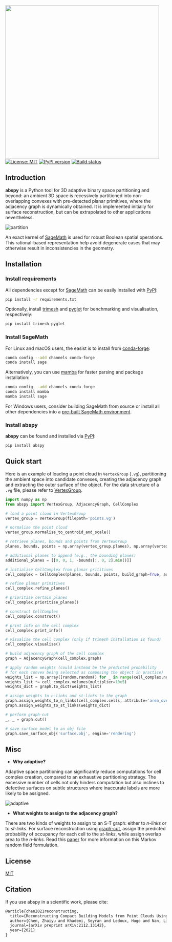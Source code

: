 <img align="left" src="https://raw.githubusercontent.com/chenzhaiyu/abspy/main/docs/source/_static/images/logo.svg" width="480">

[![License: MIT](https://img.shields.io/badge/License-MIT-yellow.svg)](https://opensource.org/licenses/MIT) [![PyPI version](https://badge.fury.io/py/abspy.svg)](https://pypi.python.org/pypi/abspy/) [![Build status](https://readthedocs.org/projects/abspy/badge/)](https://readthedocs.org/projects/abspy/builds/)

## Introduction

**abspy** is a Python tool for 3D adaptive binary space partitioning and beyond: an ambient 3D space is recessively partitioned into non-overlapping convexes with pre-detected planar primitives, where the adjacency graph is dynamically obtained. It is implemented initially for surface reconstruction, but can be extrapolated to other applications nevertheless.

![partition](https://raw.githubusercontent.com/chenzhaiyu/abspy/main/docs/source/_static/images/partition.png)

An exact kernel of [SageMath](https://www.sagemath.org/) is used for robust Boolean spatial operations. This rational-based representation help avoid degenerate cases that may otherwise result in inconsistencies in the geometry.

## Installation

### Install requirements

All dependencies except for [SageMath](https://www.sagemath.org/) can be easily installed with [PyPI](https://pypi.org/):

```bash
pip install -r requirements.txt
```

Optionally, install [trimesh](https://github.com/mikedh/trimesh) and [pyglet](https://github.com/pyglet/pyglet) for benchmarking and visualisation, respectively:

```bash
pip install trimesh pyglet
```

### Install SageMath

For Linux and macOS users, the easist is to install from [conda-forge](https://conda-forge.org/):

```bash
conda config --add channels conda-forge
conda install sage
```

Alternatively, you can use [mamba](https://github.com/mamba-org/mamba) for faster parsing and package installation:

```bash
conda config --add channels conda-forge
conda install mamba
mamba install sage
```

For Windows users, consider building SageMath from source or install all other dependencies into a [pre-built SageMath environment](https://doc.sagemath.org/html/en/installation/binary.html).

### Install abspy

**abspy** can be found and installed via [PyPI](https://pypi.org/project/abspy/):

```bash
pip install abspy
```

## Quick start

Here is an example of loading a point cloud in `VertexGroup` (`.vg`), partitioning the ambient space into candidate convexes, creating the adjacency graph and extracting the outer surface of the object. For the data structure of a `.vg` file, please refer to [VertexGroup](https://raw.githubusercontent.com/chenzhaiyu/abspy/main/docs/source/vertexgroup.md).

```python
import numpy as np
from abspy import VertexGroup, AdjacencyGraph, CellComplex

# load a point cloud in VertexGroup 
vertex_group = VertexGroup(filepath='points.vg')

# normalise the point cloud
vertex_group.normalise_to_centroid_and_scale()

# retrieve planes, bounds and points from VertexGroup
planes, bounds, points = np.array(vertex_group.planes), np.array(vertex_group.bounds), np.array(vertex_group.points_grouped, dtype=object)

# additional planes to append (e.g., the bounding planes)
additional_planes = [[0, 0, 1, -bounds[:, 0, 2].min()]]

# initialise CellComplex from planar prititives
cell_complex = CellComplex(planes, bounds, points, build_graph=True, additional_planes=additional_planes)

# refine planar primitives
cell_complex.refine_planes()

# prioritise certain planes
cell_complex.prioritise_planes()

# construct CellComplex 
cell_complex.construct()

# print info on the cell complex
cell_complex.print_info()

# visualise the cell complex (only if trimesh installation is found)
cell_complex.visualise()

# build adjacency graph of the cell complex
graph = AdjacencyGraph(cell_complex.graph)

# apply random weights (could instead be the predicted probability
# for each convex being selected as composing the object in practice)
weights_list = np.array([random.random() for _ in range(cell_complex.num_cells)])
weights_list *= cell_complex.volumes(multiplier=10e5)
weights_dict = graph.to_dict(weights_list)

# assign weights to n-links and st-links to the graph
graph.assign_weights_to_n_links(cell_complex.cells, attribute='area_overlap', factor=0.1, cache_interfaces=True)
graph.assign_weights_to_st_links(weights_dict)

# perform graph-cut
_, _ = graph.cut()

# save surface model to an obj file
graph.save_surface_obj('surface.obj', engine='rendering')
```

## Misc

* **Why adaptive?**

Adaptive space partitioning can significantly reduce computations for cell complex creation, compared to an exhaustive partitioning strategy. The excessive number of cells not only hinders computation but also inclines to defective surfaces on subtle structures where inaccurate labels are more likely to be assigned.

![adaptive](https://raw.githubusercontent.com/chenzhaiyu/abspy/main/docs/source/_static/images/adaptive.png)

* **What weights to assign to the adjacency graph?**

There are two kinds of weights to assign to an S-T graph: either to *n-links* or to *st-links*. For surface reconstruction using [graph-cut](https://en.wikipedia.org/wiki/Cut_(graph_theory)), assign the predicted probability of occupancy for each cell to the *st-links*, while assign overlap area to the *n-links*. Read this [paper](https://arxiv.org/pdf/2112.13142.pdf) for more information on this Markov random field formulation.

## License

[MIT](https://raw.githubusercontent.com/chenzhaiyu/abspy/main/LICENSE)

## Citation

If you use abspy in a scientific work, please cite:

```latex
@article{chen2021reconstructing,
  title={Reconstructing Compact Building Models from Point Clouds Using Deep Implicit Fields},
  author={Chen, Zhaiyu and Khademi, Seyran and Ledoux, Hugo and Nan, Liangliang},
  journal={arXiv preprint arXiv:2112.13142},
  year={2021}
}
```

